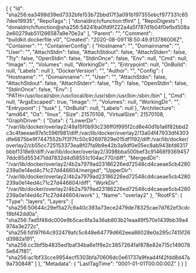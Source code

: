 [
{
"Id": "sha256:ea3498d39ed7332bfe153b72bbd17f3a091b197355ebcf977331c657dee19935",
"RepoTags": [
"donaldrich/function:tflint"
],
"RepoDigests": [
"donaldrich/function@sha256:54241ba0fd9f222a4a5f787d1b04f0efbd508a2e60279ab511266587a9e70e2a"
],
"Parent": "",
"Comment": "buildkit.dockerfile.v0",
"Created": "2020-08-09T18:50:49.913786006Z",
"Container": "",
"ContainerConfig": {
"Hostname": "",
"Domainname": "",
"User": "",
"AttachStdin": false,
"AttachStdout": false,
"AttachStderr": false,
"Tty": false,
"OpenStdin": false,
"StdinOnce": false,
"Env": null,
"Cmd": null,
"Image": "",
"Volumes": null,
"WorkingDir": "",
"Entrypoint": null,
"OnBuild": null,
"Labels": null
},
"DockerVersion": "",
"Author": "",
"Config": {
"Hostname": "",
"Domainname": "",
"User": "",
"AttachStdin": false,
"AttachStdout": false,
"AttachStderr": false,
"Tty": false,
"OpenStdin": false,
"StdinOnce": false,
"Env": [
"PATH=/usr/local/sbin:/usr/local/bin:/usr/sbin:/usr/bin:/sbin:/bin"
],
"Cmd": null,
"ArgsEscaped": true,
"Image": "",
"Volumes": null,
"WorkingDir": "",
"Entrypoint": [
"tusk"
],
"OnBuild": null,
"Labels": null
},
"Architecture": "amd64",
"Os": "linux",
"Size": 21570108,
"VirtualSize": 21570108,
"GraphDriver": {
"Data": {
"LowerDir": "/var/lib/docker/overlay2/49a15f0b93c236ff0f995f2cd8e40d1b1a6f82bbd2c3c4faeeae97e1c596f981/diff:/var/lib/docker/overlay2/13a04f47933df4303dfe6875be9f7447552b7f3f7fc50c92697829e015df1192/diff:/var/lib/docker/overlay2/cb55cc725153373ea8f07fa9b9e42b3a9df0e05ec8ab943bfd6317bbbf1318e9/diff:/var/lib/docker/overlay2/3098bba500bef3c91468f93694577ddc85d553471dd7832d4d58551c104ac770/diff",
"MergedDir": "/var/lib/docker/overlay2/4b2a7979ad23186226ed72548cd4caeae5cb4280239a0e14ed4c71c27d446604/merged",
"UpperDir": "/var/lib/docker/overlay2/4b2a7979ad23186226ed72548cd4caeae5cb4280239a0e14ed4c71c27d446604/diff",
"WorkDir": "/var/lib/docker/overlay2/4b2a7979ad23186226ed72548cd4caeae5cb4280239a0e14ed4c71c27d446604/work"
},
"Name": "overlay2"
},
"RootFS": {
"Type": "layers",
"Layers": [
"sha256:50644c29ef5a27c9a40c393a73ece2479de78325cae7d762ef3cdc19bf42dd0a",
"sha256:7ad5f48dc000e9b5cac6fa3a36ab803b21eaa89f570e1439bb39a4974a3e272c",
"sha256:fd197f64c932479afc5c648e64779d662eea86028e0a295c7415f26d3982a191",
"sha256:cc3bf5b4835ed1baf34ba6e1f9e2c3857264faf878e82e715c1490785e647f81",
"sha256:ac1bf33cce9954ecf5303bfa70606dc0e61737a9fead4f42fdd8d47a9a730848"
]
},
"Metadata": {
"LastTagTime": "0001-01-01T00:00:00Z"
}
}
]
